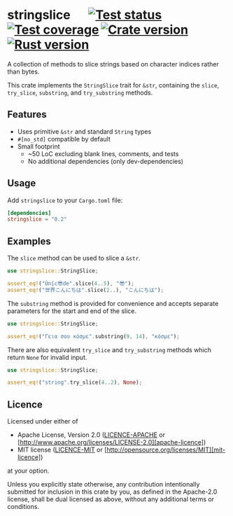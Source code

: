 # stringslice &emsp; [![Test status]][tests]&thinsp;[![Test coverage]][codecov]&thinsp;[![Crate version]][crates]&thinsp;[![Rust version]][crates]

[test status]: https://img.shields.io/github/actions/workflow/status/staticintlucas/stringslice/test.yml?branch=main&label=tests&style=flat-square
[test coverage]: https://img.shields.io/codecov/c/gh/staticintlucas/stringslice?style=flat-square
[crate version]: https://img.shields.io/crates/v/stringslice?style=flat-square
[rust version]: https://img.shields.io/badge/rust-1.30%2B-informational?style=flat-square

[tests]: https://github.com/staticintlucas/stringslice/actions/workflows/test.yml
[codecov]: https://app.codecov.io/gh/staticintlucas/stringslice
[crates]: https://crates.io/crates/stringslice

A collection of methods to slice strings based on character indices rather than bytes.

This crate implements the `StringSlice` trait for `&str`,
containing the `slice`, `try_slice`, `substring`, and `try_substring` methods.

## Features

* Uses primitive `&str` and standard `String` types
* `#[no_std]` compatible by default
* Small footprint
  * ~50 LoC excluding blank lines, comments, and tests
  * No additional dependencies (only dev-dependencies)

## Usage

Add `stringslice` to your `Cargo.toml` file:

```toml
[dependencies]
stringslice = "0.2"
```

## Examples

The `slice` method can be used to slice a `&str`.

```rust
use stringslice::StringSlice;

assert_eq!("Ùníc😎de".slice(4..5), "😎");
assert_eq!("世界こんにちは".slice(2..), "こんにちは");
```

The `substring` method is provided for convenience and accepts
separate parameters for the start and end of the slice.

```rust
use stringslice::StringSlice;

assert_eq!("Γεια σου κόσμε".substring(9, 14), "κόσμε");
```

There are also equivalent `try_slice` and `try_substring` methods
which return `None` for invalid input.

```rust
use stringslice::StringSlice;

assert_eq!("string".try_slice(4..2), None);
```

## Licence

Licensed under either of

* Apache License, Version 2.0 ([LICENCE-APACHE](LICENCE-APACHE) or [http://www.apache.org/licenses/LICENSE-2.0][apache-licence])
* MIT license ([LICENCE-MIT](LICENCE-MIT) or [http://opensource.org/licenses/MIT][mit-licence])

at your option.

Unless you explicitly state otherwise, any contribution intentionally submitted for inclusion in
this crate by you, as defined in the Apache-2.0 license, shall be dual licensed as above, without
any additional terms or conditions.

[apache-licence]: http://www.apache.org/licenses/LICENSE-2.0
[mit-licence]: http://opensource.org/licenses/MIT
